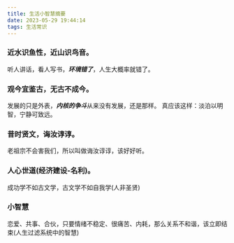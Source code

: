 ```yaml
---
title: 生活小智慧摘要
date: 2023-05-29 19:44:14
tags: 生活常识
---
```


### 近水识鱼性，近山识鸟音。
听人讲话，看人写书，***环境错了***，人生大概率就错了。

### 观今宜鉴古，无古不成今。
发展的只是外表，***内核的争斗***从来没有发展，还是那样。 
真应该这样：淡泊以明智，宁静可致远。

### 昔时贤文，诲汝谆谆。
老祖宗不会害我们，所以叫做诲汝谆谆，该好好听。

### 人心世道(经济建设-名利)。
成功学不如古文学，古文学不如自我学(人非圣贤)


### 小智慧
恋爱、共事、合伙，只要情绪不稳定、很痛苦、内耗，那么关系不和谐，该立即结束(人生过滤系统中的智慧)